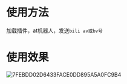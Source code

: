 # 使用方法

加载插件，at机器人，发送`bili av或bv号`

# 使用效果

![7FEBDD02D6433FACE0DD895A5A0FC9B4](https://user-images.githubusercontent.com/49548316/146665313-4997598c-c4e3-49d0-a7da-e009593b2cce.jpg)
